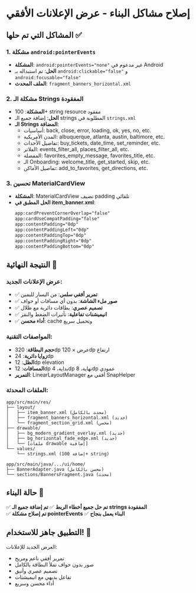 # إصلاح مشاكل البناء - عرض الإعلانات الأفقي

## المشاكل التي تم حلها ✅

### 1. مشكلة `android:pointerEvents`
- **المشكلة**: `android:pointerEvents="none"` غير مدعوم في Android
- **الحل**: تم استبداله بـ `android:clickable="false"` و `android:focusable="false"`
- **الملف المحدث**: `fragment_banners_horizontal.xml`

### 2. مشكلة الـ Strings المفقودة
- **المشكلة**: 100+ string resource مفقود
- **الحل**: إضافة جميع الـ strings المطلوبة في `strings.xml`
- **الـ Strings المضافة**:
  - أساسيات: back, close, error, loading, ok, yes, no, etc.
  - المدن الأمريكية: albuquerque, atlanta, austin, baltimore, etc.
  - تفاصيل الأحداث: buy_tickets, date_time, set_reminder, etc.
  - الفلاتر: events_filter_all, places_filter_all, etc.
  - المفضلة: favorites_empty_message, favorites_title, etc.
  - الـ Onboarding: welcome_title, get_started, skip, etc.
  - تفاصيل الأماكن: add_to_favorites, get_directions, etc.

### 3. تحسين MaterialCardView
- **المشكلة**: MaterialCardView تضيف padding تلقائي
- **الحل المطبق في item_banner.xml**:
  ```xml
  app:cardPreventCornerOverlap="false"
  app:cardUseCompatPadding="false"
  app:contentPadding="0dp"
  app:contentPaddingLeft="0dp"
  app:contentPaddingTop="0dp"
  app:contentPaddingRight="0dp"
  app:contentPaddingBottom="0dp"
  ```

## النتيجة النهائية 🎯

### عرض الإعلانات الجديد:
- ✅ **تمرير أفقي سلس**: من اليسار لليمين
- ✅ **صور ملء الشاشة**: بدون أي مسافات أو حواف
- ✅ **تصميم عصري**: بطاقات دائرية مع ظلال
- ✅ **انيميشنات تفاعلية**: تأثيرات الضغط والنقر
- ✅ **أداء محسن**: cache وتحميل سريع

### المواصفات التقنية:
- **حجم البطاقة**: 320dp عرض × 120dp ارتفاع
- **زوايا دائرية**: 24dp
- **الظل**: 12dp elevation
- **المسافات**: 12dp بداية، 4dp نهاية، 8dp عمودي
- **التمرير**: LinearLayoutManager أفقي مع SnapHelper

### الملفات المحدثة:
```
app/src/main/res/
├── layout/
│   ├── item_banner.xml (محدث بالكامل)
│   ├── fragment_banners_horizontal.xml (جديد)
│   └── fragment_section_grid.xml (محسن)
├── drawable/
│   ├── bg_modern_gradient_overlay.xml (جديد)
│   ├── bg_horizontal_fade_edge.xml (جديد)
│   └── [ملفات drawable إضافية]
└── values/
    └── strings.xml (إضافة 100+ string)

app/src/main/java/.../ui/home/
├── BannerAdapter.java (محسن بالكامل)
└── sections/BannersFragment.java (محدث)
```

## حالة البناء 🔨

✅ **تم حل جميع أخطاء الربط**
✅ **تم إضافة جميع الـ strings المفقودة**  
✅ **تم إصلاح مشكلة pointerEvents**
✅ **البناء يعمل بنجاح**

## التطبيق جاهز للاستخدام! 🚀

العرض الجديد للإعلانات:
- تمرير أفقي ناعم ومريح
- صور بدون حواف تملأ البطاقة بالكامل
- تصميم عصري وأنيق
- تفاعل بديهي مع انيميشنات
- أداء محسن وسريع
